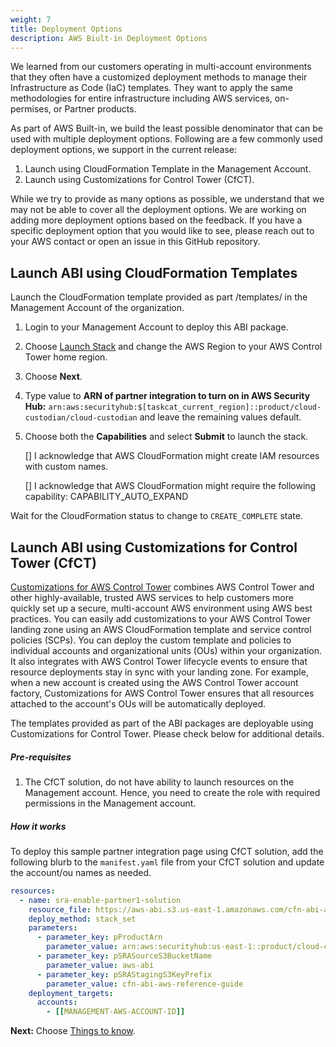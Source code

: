 ```yaml
---
weight: 7
title: Deployment Options
description: AWS Biult-in Deployment Options
---
```


We learned from our customers operating in multi-account environments that they often have a customized deployment methods to manage their Infrastructure as Code (IaC) templates. They want to apply the same methodologies for entire infrastructure including  AWS services, on-permises, or Partner products. 

As part of AWS Built-in, we build the least possible denominator that can be used with multiple deployment options. Following are a few commonly used deployment options, we support in the current release:

1. Launch using CloudFormation Template in the Management Account.
2. Launch using Customizations for Control Tower (CfCT).

While we try to provide as many options as possible, we understand that we may not be able to cover all the deployment options. We are working on adding more deployment options based on the feedback. If you have a specific deployment option that you would like to see, please reach out to your AWS contact or open an issue in this GitHub repository.


## Launch ABI using CloudFormation Templates

Launch the CloudFormation template provided as part <project-root>/templates/ in the Management Account of the organization.

1. Login to your Management Account to deploy this ABI package.
2. Choose [Launch Stack](https://console.aws.amazon.com/cloudformation/home?region=us-east-1#/stacks/create/new?stackName=launch-abi-sample-partner-integration&templateURL=https://aws-abi.s3.us-east-1.amazonaws.com/cfn-abi-aws-reference-guide/templates/abi-enable-partner1-securityhub-integration.yaml) and change the AWS Region to your AWS Control Tower home region.
3. Choose **Next**.
4. Type value to **ARN of partner integration to turn on in AWS Security Hub:** `arn:aws:securityhub:$[taskcat_current_region]::product/cloud-custodian/cloud-custodian` and leave the remaining values default.
5. Choose both the **Capabilities** and select **Submit** to launch the stack.

    [] I acknowledge that AWS CloudFormation might create IAM resources with custom names.

    [] I acknowledge that AWS CloudFormation might require the following capability: CAPABILITY_AUTO_EXPAND    

Wait for the CloudFormation status to change to `CREATE_COMPLETE` state.

## Launch ABI using Customizations for Control Tower (CfCT)

[Customizations for AWS Control Tower](https://aws.amazon.com/solutions/implementations/customizations-for-aws-control-tower/) combines AWS Control Tower and other highly-available, trusted AWS services to help customers more quickly set up a secure, multi-account AWS environment using AWS best practices. You can easily add customizations to your AWS Control Tower landing zone using an AWS CloudFormation template and service control policies (SCPs). You can deploy the custom template and policies to individual accounts and organizational units (OUs) within your organization. It also integrates with AWS Control Tower lifecycle events to ensure that resource deployments stay in sync with your landing zone. For example, when a new account is created using the AWS Control Tower account factory, Customizations for AWS Control Tower ensures that all resources attached to the account's OUs will be automatically deployed.

The templates provided as part of the ABI packages are deployable using Customizations for Control Tower. Please check below for additional details.

##### Pre-requisites

1. The CfCT solution, do not have ability to launch resources on the Management account. Hence, you need to create the role with required permissions in the Management account.

##### How it works

To deploy this sample partner integration page using CfCT solution, add the following blurb to the `manifest.yaml` file from your CfCT solution and update the account/ou names as needed.

```yaml
resources:
  - name: sra-enable-partner1-solution
    resource_file: https://aws-abi.s3.us-east-1.amazonaws.com/cfn-abi-aws-reference-guide/templates/abi-enable-partner1-securityhub-integration.yaml
    deploy_method: stack_set
    parameters:
      - parameter_key: pProductArn
        parameter_value: arn:aws:securityhub:us-east-1::product/cloud-custodian/cloud-custodian
      - parameter_key: pSRASourceS3BucketName
        parameter_value: aws-abi
      - parameter_key: pSRAStagingS3KeyPrefix
        parameter_value: cfn-abi-aws-reference-guide
    deployment_targets:
      accounts:
        - [[MANAGEMENT-AWS-ACCOUNT-ID]]
```

**Next:** Choose [Things to know](/things-to-know/index.html).
